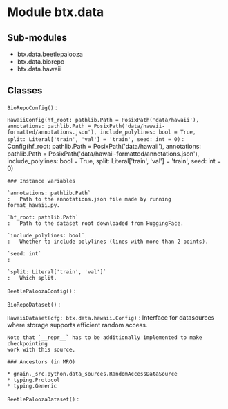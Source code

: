 Module btx.data
===============

Sub-modules
-----------
* btx.data.beetlepalooza
* btx.data.biorepo
* btx.data.hawaii

Classes
-------

`BioRepoConfig()`
:   

`HawaiiConfig(hf_root: pathlib.Path = PosixPath('data/hawaii'), annotations: pathlib.Path = PosixPath('data/hawaii-formatted/annotations.json'), include_polylines: bool = True, split: Literal['train', 'val'] = 'train', seed: int = 0)`
:   Config(hf_root: pathlib.Path = PosixPath('data/hawaii'), annotations: pathlib.Path = PosixPath('data/hawaii-formatted/annotations.json'), include_polylines: bool = True, split: Literal['train', 'val'] = 'train', seed: int = 0)

    ### Instance variables

    `annotations: pathlib.Path`
    :   Path to the annotations.json file made by running format_hawaii.py.

    `hf_root: pathlib.Path`
    :   Path to the dataset root downloaded from HuggingFace.

    `include_polylines: bool`
    :   Whether to include polylines (lines with more than 2 points).

    `seed: int`
    :

    `split: Literal['train', 'val']`
    :   Which split.

`BeetlePaloozaConfig()`
:   

`BioRepoDataset()`
:   

`HawaiiDataset(cfg: btx.data.hawaii.Config)`
:   Interface for datasources where storage supports efficient random access.
    
    Note that `__repr__` has to be additionally implemented to make checkpointing
    work with this source.

    ### Ancestors (in MRO)

    * grain._src.python.data_sources.RandomAccessDataSource
    * typing.Protocol
    * typing.Generic

`BeetlePaloozaDataset()`
: